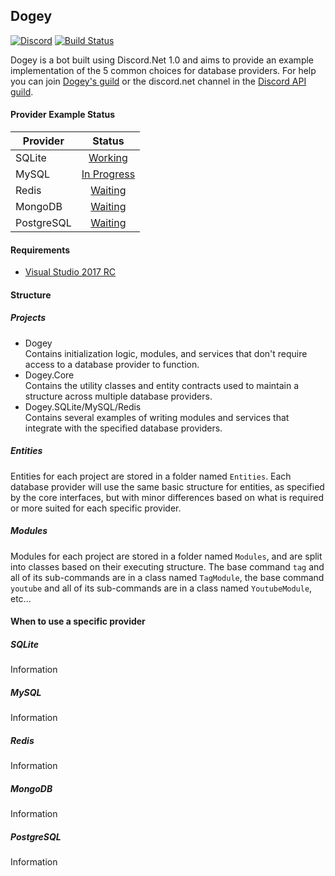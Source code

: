 ## Dogey  
[![Discord](https://discordapp.com/api/guilds/158057120493862912/widget.png)](https://discord.gg/0sjlWZiGRvRNZAqx)  [![Build Status](https://travis-ci.org/Aux/Dogey.svg?branch=master)](https://travis-ci.org/Aux/Dogey)  

Dogey is a bot built using Discord.Net 1.0 and aims to provide an example implementation of the 5 common choices for database providers. For help you can join [Dogey's guild](https://discord.gg/0sjlWZiGRvRNZAqx) or the discord.net channel in the [Discord API guild](https://discord.gg/BeDSNf2).

#### Provider Example Status

| Provider   |   Status  |
|------------|:-----------:|
| SQLite     |   [Working](https://github.com/Aux/Dogey/issues/1)   |
| MySQL      | [In Progress](https://github.com/Aux/Dogey/issues/2) |
| Redis      |   [Waiting](https://github.com/Aux/Dogey/issues/3)   |
| MongoDB    |   [Waiting](https://github.com/Aux/Dogey/issues/4)   |
| PostgreSQL |   [Waiting](https://github.com/Aux/Dogey/issues/5)   |

#### Requirements
- [Visual Studio 2017 RC](https://www.microsoft.com/net/core#windowsvs2017)

#### Structure
##### Projects
- Dogey  
Contains initialization logic, modules, and services that don't require access to a database provider to function.
- Dogey.Core  
Contains the utility classes and entity contracts used to maintain a structure across multiple database providers.
- Dogey.SQLite/MySQL/Redis  
Contains several examples of writing modules and services that integrate with the specified database providers.

##### Entities
Entities for each project are stored in a folder named `Entities`. Each database provider will use the same basic structure for entities, as specified by the core interfaces, but with minor differences based on what is required or more suited for each specific provider. 

##### Modules
Modules for each project are stored in a folder named `Modules`, and are split into classes based on their executing structure. The base command `tag` and all of its sub-commands are in a class named `TagModule`, the base command `youtube` and all of its sub-commands are in a class named `YoutubeModule`, etc...


#### When to use a specific provider

##### SQLite
Information

##### MySQL
Information

##### Redis
Information

##### MongoDB
Information

##### PostgreSQL
Information
